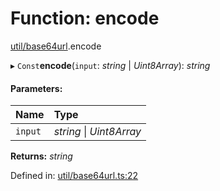 # Function: encode

[util/base64url](../modules/util_base64url.md).encode

▸ `Const`**encode**(`input`: *string* \| *Uint8Array*): *string*

#### Parameters:

Name | Type |
:------ | :------ |
`input` | *string* \| *Uint8Array* |

**Returns:** *string*

Defined in: [util/base64url.ts:22](https://github.com/panva/jose/blob/v3.11.4/src/util/base64url.ts#L22)

